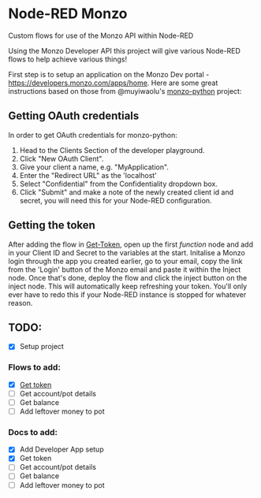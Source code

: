 # Node-RED Monzo
Custom flows for use of the Monzo API within Node-RED


Using the Monzo Developer API this project will give various Node-RED flows to help achieve various things!

First step is to setup an application on the Monzo Dev portal - https://developers.monzo.com/apps/home. Here are some great instructions based on those from @muyiwaolu's [monzo-python](https://github.com/muyiwaolu/monzo-python#getting-oauth-credentials) project:

## Getting OAuth credentials
In order to get OAuth credentials for monzo-python:

1. Head to the Clients Section of the developer playground.
2. Click "New OAuth Client".
3. Give your client a name, e.g. "MyApplication".
4. Enter the "Redirect URL" as the 'localhost'
5. Select "Confidential" from the Confidentiality dropdown box.
6. Click "Submit" and make a note of the newly created client id and secret, you will need this for your Node-RED configuration.

## Getting the token
After adding the flow in [Get-Token](Get-Token.json), open up the first _function_ node and add in your Client ID and Secret to the variables at the start.
Initalise a Monzo login through the app you created earlier, go to your email, copy the link from the 'Login' button of the Monzo email and paste it within the Inject node.
Once that's done, deploy the flow and click the inject button on the inject node.
This will automatically keep refreshing your token. You'll only ever have to redo this if your Node-RED instance is stopped for whatever reason.

## TODO:
- [x] Setup project

### Flows to add:
- [x] [Get token](Get-Token.json)
- [ ] Get account/pot details
- [ ] Get balance
- [ ] Add leftover money to pot

### Docs to add:
- [x] Add Developer App setup
- [x] Get token
- [ ] Get account/pot details
- [ ] Get balance
- [ ] Add leftover money to pot
